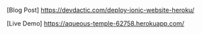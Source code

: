 [Blog Post] https://devdactic.com/deploy-ionic-website-heroku/

[Live Demo] https://aqueous-temple-62758.herokuapp.com/
